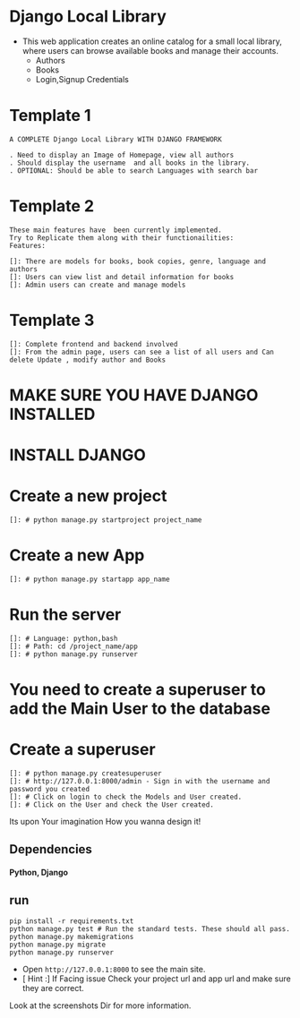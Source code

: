 
# Django Local Library

* This web application creates an online catalog for a small local library, where users can browse available books and manage their accounts.
    * Authors
    * Books
    * Login,Signup Credentials


# Template 1

    A COMPLETE Django Local Library WITH DJANGO FRAMEWORK

    . Need to display an Image of Homepage, view all authors
    . Should display the username  and all books in the library.
    . OPTIONAL: Should be able to search Languages with search bar


# Template 2

    These main features have  been currently implemented.
    Try to Replicate them along with their functionailities:
    Features:

    []: There are models for books, book copies, genre, language and authors 
    []: Users can view list and detail information for books 
    []: Admin users can create and manage models


# Template 3

    []: Complete frontend and backend involved 
    []: From the admin page, users can see a list of all users and Can delete Update , modify author and Books



# MAKE SURE YOU HAVE DJANGO INSTALLED
# INSTALL DJANGO
    

# Create a new project
    
    []: # python manage.py startproject project_name

# Create a new App
        
    []: # python manage.py startapp app_name

# Run the server

    []: # Language: python,bash
    []: # Path: cd /project_name/app
    []: # python manage.py runserver

# You need to create a superuser to add the Main User to the database
# Create a superuser
    
    []: # python manage.py createsuperuser
    []: # http://127.0.0.1:8000/admin - Sign in with the username and password you created
    []: # Click on login to check the Models and User created.
    []: # Click on the User and check the User created.


Its upon Your imagination How you wanna design it!

## Dependencies
#### Python, Django

## run 

```
pip install -r requirements.txt
python manage.py test # Run the standard tests. These should all pass.
python manage.py makemigrations
python manage.py migrate
python manage.py runserver
```
* Open `http://127.0.0.1:8000` to see the main site.
* [ Hint :] If Facing issue Check your project url and app url and make sure they are correct.

Look at the screenshots Dir for more information.

